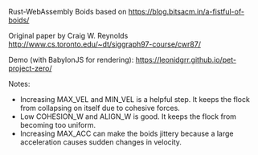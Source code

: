Rust-WebAssembly Boids based on https://blog.bitsacm.in/a-fistful-of-boids/

Original paper by Craig W. Reynolds http://www.cs.toronto.edu/~dt/siggraph97-course/cwr87/

Demo (with BabylonJS for rendering): https://leonidgrr.github.io/pet-project-zero/

Notes:
- Increasing MAX_VEL and MIN_VEL is a helpful step. It keeps the flock from collapsing on itself due to cohesive forces.
- Low COHESION_W and ALIGN_W is good. It keeps the flock from becoming too uniform.
- Increasing MAX_ACC can make the boids jittery because a large acceleration causes sudden changes in velocity.
